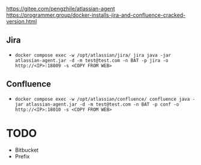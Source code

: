 https://gitee.com/pengzhile/atlassian-agent
https://programmer.group/docker-installs-jira-and-confluence-cracked-version.html

## Jira

- `docker compose exec -w /opt/atlassian/jira/ jira java -jar atlassian-agent.jar -d -m test@test.com -n BAT -p jira -o http://<IP>:18009 -s <COPY FROM WEB>`

## Confluence

- `docker compose exec -w /opt/atlassian/confluence/ confluence java -jar atlassian-agent.jar -d -m test@test.com -n BAT -p conf -o http://<IP>:18010 -s <COPY FROM WEB>`

# TODO

- Bitbucket
- Prefix
